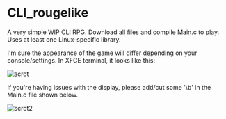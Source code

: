 # CLI_rougelike

A very simple WIP CLI RPG. Download all files and compile Main.c
to play. Uses at least one Linux-specific library.

I'm sure the appearance of the game will differ depending on
your console/settings. In XFCE terminal, it looks like this:

![scrot](https://github.com/calebcasparis/CLI_rougelike/assets/74744283/0f69f01c-bf31-456d-82a1-a057ee26f72c)

If you're having issues with the display, please add/cut some
'\b' in the Main.c file shown below.

![scrot2](https://github.com/calebcasparis/CLI_rougelike/assets/74744283/faa6117a-fdcb-41b8-ae99-bd20909194bd)
